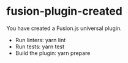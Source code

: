 # fusion-plugin-created

You have created a Fusion.js universal plugin.

* Run linters: yarn lint
* Run tests: yarn test
* Build the plugin: yarn prepare
